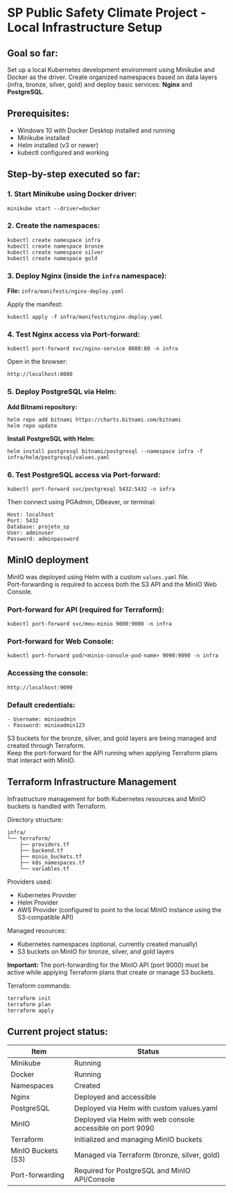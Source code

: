 
# SP Public Safety Climate Project - Local Infrastructure Setup

## Goal so far:
Set up a local Kubernetes development environment using Minikube and Docker as the driver. Create organized namespaces based on data layers (infra, bronze, silver, gold) and deploy basic services: **Nginx** and **PostgreSQL**.

## Prerequisites:
- Windows 10 with Docker Desktop installed and running
- Minikube installed
- Helm installed (v3 or newer)
- kubectl configured and working

## Step-by-step executed so far:

### 1. Start Minikube using Docker driver:

```
minikube start --driver=docker
```

### 2. Create the namespaces:

```
kubectl create namespace infra
kubectl create namespace bronze
kubectl create namespace silver
kubectl create namespace gold
```

### 3. Deploy Nginx (inside the `infra` namespace):

**File:** `infra/manifests/nginx-deploy.yaml`

Apply the manifest:

```
kubectl apply -f infra/manifests/nginx-deploy.yaml
```

### 4. Test Nginx access via Port-forward:

```
kubectl port-forward svc/nginx-service 8080:80 -n infra
```

Open in the browser:

```
http://localhost:8080
```

### 5. Deploy PostgreSQL via Helm:

**Add Bitnami repository:**

```
helm repo add bitnami https://charts.bitnami.com/bitnami
helm repo update
```

**Install PostgreSQL with Helm:**

```
helm install postgresql bitnami/postgresql --namespace infra -f infra/helm/postgresql/values.yaml
```

### 6. Test PostgreSQL access via Port-forward:

```
kubectl port-forward svc/postgresql 5432:5432 -n infra
```

Then connect using PGAdmin, DBeaver, or terminal:

```
Host: localhost
Port: 5432
Database: projeto_sp
User: adminuser
Password: adminpassword
```
## MinIO deployment

MinIO was deployed using Helm with a custom `values.yaml` file.  
Port-forwarding is required to access both the S3 API and the MinIO Web Console.

### Port-forward for API (required for Terraform):

```
kubectl port-forward svc/meu-minio 9000:9000 -n infra
```

### Port-forward for Web Console:

```
kubectl port-forward pod/<minio-console-pod-name> 9090:9090 -n infra
```

### Accessing the console:

```
http://localhost:9090
```

### Default credentials:

```
- Username: minioadmin
- Password: minioadmin123
```

S3 buckets for the bronze, silver, and gold layers are being managed and created through Terraform.  
Keep the port-forward for the API running when applying Terraform plans that interact with MinIO.

## Terraform Infrastructure Management

Infrastructure management for both Kubernetes resources and MinIO buckets is handled with Terraform.

Directory structure:

```
infra/
└── terraform/
    ├── providers.tf
    ├── backend.tf
    ├── minio_buckets.tf
    ├── k8s_namespaces.tf
    └── variables.tf
```

Providers used:

- Kubernetes Provider
- Helm Provider
- AWS Provider (configured to point to the local MinIO instance using the S3-compatible API)


Managed resources:

- Kubernetes namespaces (optional, currently created manually)
- S3 buckets on MinIO for bronze, silver, and gold layers

**Important:**
The port-forwarding for the MinIO API (port 9000) must be active while applying Terraform plans that create or manage S3 buckets.

Terraform commands:

```
terraform init
terraform plan
terraform apply
```

## Current project status:

| Item               | Status                                                        |
|--------------------|---------------------------------------------------------------|
| Minikube           |  Running                                                    |
| Docker             |  Running                                                    |
| Namespaces         |  Created                                                    |
| Nginx              |  Deployed and accessible                                    |
| PostgreSQL         |  Deployed via Helm with custom values.yaml                  |
| MinIO              |  Deployed via Helm with web console accessible on port 9090 |
| Terraform	         |  Initialized and managing MinIO buckets                     |
| MinIO Buckets (S3) |  Managed via Terraform (bronze, silver, gold)               |
| Port-forwarding    |  Required for PostgreSQL and MinIO API/Console              |
